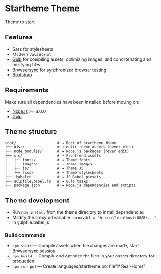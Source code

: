 # Startheme Theme

Theme to start

## Features

* Sass for stylesheets
* Modern JavaScript
* [Gulp](https://gulpjs.com/) for compiling assets, optimizing images, and concatenating and minifying files
* [Browsersync](http://www.browsersync.io/) for synchronized browser testing
* [Bootstrap](https://getbootstrap.com/)

## Requirements

Make sure all dependencies have been installed before moving on:

* [Node.js](http://nodejs.org/) >= 8.0.0
* [Gulp](https://gulpjs.com/docs/en/getting-started/quick-start)

## Theme structure

```shell
root/                   # → Root of startheme theme
├── dist/               # → Built theme assets (never edit)
├── node_modules/       # → Node.js packages (never edit)
├── src/                # → Front-end assets
│   ├── fonts/          # → Theme fonts
│   ├── images/         # → Theme images
│   ├── js/             # → Theme JS
│   └── scss/           # → Theme stylesheets
├── .babelrc            # → JS Babel presets
├── gulpfile.babel.js   # → Gulp tasks
├── package.json        # → Node.js dependencies and scripts
```

## Theme development

* Run `npm install` from the theme directory to install dependencies
* Modify the proxy url variable : `proxyUrl = "http://localhost:8888/..."` in gulpfile.babel.js

### Build commands

* `npm start` — Compile assets when file changes are made, start Browsersync session
* `npm build` — Compile and optimize the files in your assets directory for production
* `npm run pot` — Create languages/startheme.pot file"# Real-Home" 
